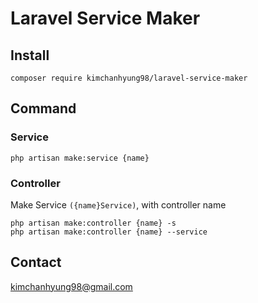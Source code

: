 # Laravel Service Maker

## Install

```shell
composer require kimchanhyung98/laravel-service-maker
```


## Command

### Service
```shell
php artisan make:service {name}
```

### Controller
Make Service `({name}Service)`, with controller name
```shell
php artisan make:controller {name} -s
php artisan make:controller {name} --service
```

## Contact
[kimchanhyung98@gmail.com](mailto:kimchanhyung98@gmail.com)
